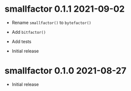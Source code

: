 # smallfactor 0.1.1 2021-09-02

* Rename `smallfactor()` to `bytefactor()`
* Add `bitfactor()`
* Add tests

* Initial release

# smallfactor 0.1.0  2021-08-27

* Initial release
